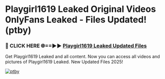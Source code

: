 # Playgirl1619 Leaked Original Videos 0nlyFans Leaked - Files Updated! (ptby)

<h3>🔴 CLICK HERE 🌐==►► <a href="https://tinyurl.com/2jnfzry5" rel="nofollow">Playgirl1619 Leaked Updated Files</a></h3>

Get Playgirl1619 Leaked and all content. Now you can access all videos and pictures of Playgirl1619 Leaked. New Updated Files 2025!

[![ptby](https://i.imgur.com/GyGTBgg.gif)](https://tinyurl.com/2jnfzry5)
